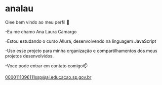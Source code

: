 # analau
Oiee bem vindo ao meu perfil 💙

-Eu me chamo Ana Laura Camargo

-Estou estudando o curso Allura, desenvolvendo na linguagem JavaScript

-Uso esse projeto para minha organização e compartilhamentos dos meus projetos desenvolvidos.

-Voce pode entrar em contato comigo📫

0000111096111xsp@al.educacao.sp.gov.br
